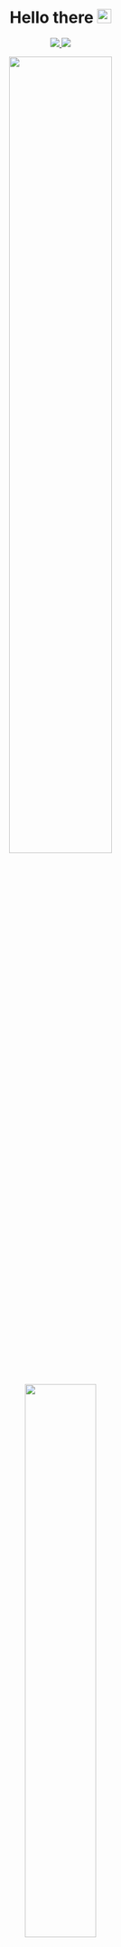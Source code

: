 <h1 align='center'>
  Hello there <img src="https://media.giphy.com/media/hvRJCLFzcasrR4ia7z/giphy.gif" width="25">
</h1>


<p align=center>
  <a href="https://www.epitech.eu">
      <img src="https://img.shields.io/badge/Epitech-1a2b6d?style=for-the-badge&logo=/e/&logoColor=white">
  </a>
  <a href="https://github.com/PoCInnovation">
      <img src="https://img.shields.io/badge/PoC Innovation-36454F?style=for-the-badge&logo=github&logoColor=white">
  </a>
</p>


<p align='center'>
  <img src="https://github-readme-stats.vercel.app/api?username=Molaryy&show_icons=true&count_private=true&theme=radical" width="60%" />
  <img src="https://github-readme-stats.vercel.app/api/top-langs/?username=Molaryy&theme=radical&layout=compact&langs_count=6" width="50%" />
</p>
